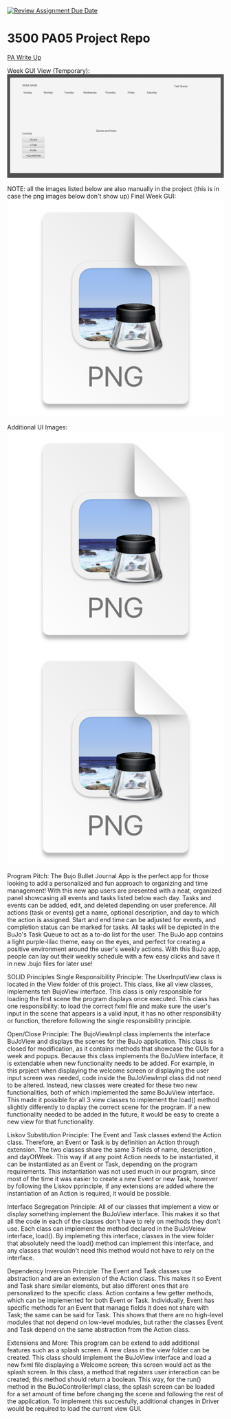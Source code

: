 [![Review Assignment Due Date](https://classroom.github.com/assets/deadline-readme-button-24ddc0f5d75046c5622901739e7c5dd533143b0c8e959d652212380cedb1ea36.svg)](https://classroom.github.com/a/x6ckGcN8)
# 3500 PA05 Project Repo

[PA Write Up](https://markefontenot.notion.site/PA-05-8263d28a81a7473d8372c6579abd6481)

Week GUI View (Temporary):
![WeekGUI.png](WeekGUI.png)




NOTE: all the images listed below are also manually in the project
      (this is in case the png images below don't show up)
Final Week GUI:
![img.png](img.png)

Additional UI Images: 
![img_1.png](img_1.png)
![img_2.png](img_2.png)

Program Pitch: 
The Bujo Bullet Journal App is the perfect app for those looking to add a personalized and
fun approach to organizing and time management! With this new app users are presented with a
neat, organized panel showcasing all events and tasks listed below each day. Tasks and events
can be added, edit, and deleted depending on user preference. All actions (task or events) get a 
name, optional description, and day to which the action is assigned. Start and end time can be 
adjusted for events, and completion status can be marked for tasks. All tasks will be depicted in the 
BuJo's Task Queue to act as a to-do list for the user. The BuJo app contains a light purple-lilac
theme, easy on the eyes, and perfect for creating a positive environment around the user's weekly
actions. With this BuJo app, people can lay out their weekly schedule with a few easy clicks and save
it in new .bujo files for later use!



SOLID Principles
Single Responsibility Principle: The UserInputView class is located in the View folder of this project.
This class, like all view classes, implements teh BujoView interface. This class is only responsible for 
loading the first scene the program displays once executed. This class has one responsibility: to load 
the correct fxml file and make sure the user's input in the scene that appears is a valid input, it
has no other responsibility or function, therefore following the single responsibility principle.

Open/Close Principle: The BujoViewImpl class implements the interface BuJoView and displays the scenes
for the BuJo application. This class is closed for modification, as it contains methods that showcase
the GUIs for a week and popups. Because this class implements the BoJuView interface, it is extendable
when new functionality needs to be added. For example, in this prpject when displaying the welcome 
screen or displaying the user input screen was needed, code inside the BuJoViewImpl class did not need 
to be altered. Instead, new classes were created for these two new functionalities, both of which 
implemented the same BoJuView interface. This made it possible for all 3 view classes to implement the
load() method slightly differently to display the correct scene for the program. If a new functionality
needed to be added in the future, it would be easy to create a new view for that functionality.

Liskov Substitution Principle: The Event and Task classes extend the Action class. Therefore, an Event 
or Task is by definition an Action through extension. The two classes share the same 3 fields of name,
description , and dayOfWeek. This way if at any point Action needs to be instantiated, it can be
instantiated as an Event or Task, depending on the program requirements. This instantiation was not 
used much in our program, since most of the time it was easier to create a new Event or new Task, however
by following the Liskov pprinciple, if any extensions are added where the instantiation of an Action is
required, it would be possible.

Interface Segregation Principle: All of our classes that implement a view or display something implement 
the BuJoView interface. This makes it so that all the code in each of the classes don't have to rely on 
methods they don't use. Each class can implement the method declared in the BuJoVeiew interface, load(). 
By implemeting this interface, classes in the view folder that absolutely need the load() method can implement 
this interface, and any classes that wouldn't need this method would not have to rely on the interface.

Dependency Inversion Principle: The Event and Task classes use abstraction and are an extension of the 
Action class. This makes it so Event and Task share similar elements, but also different ones that are
personalized to the specific class. Action contains a few getter methods, which can be implemented for both
Event or Task. Individually, Event has specific methods for an Event that manage fields it does not share 
with Task; the same can be said for Task. This shows that there are no high-level modules that not depend 
on low-level modules, but rather the classes Event and Task depend on the same abstraction from the Action 
class.


Extensions and More: 
This program can be extend to add additional features such as a splash screen. A new class in the view 
folder can be created. This class should implement the BuJoView interface and load a new fxml file displaying
a Welcome screen; this screen would act as the splash screen. In this class, a method that registers user
interaction can be created; this method should return a boolean. This way, for the run() method in the
BuJoControllerImpl class, the splash screen can be loaded for a set amount of time before changing the 
scene and following the rest of the application. To implement this succesfully, additional changes in Driver
would be required to load the current view GUI.